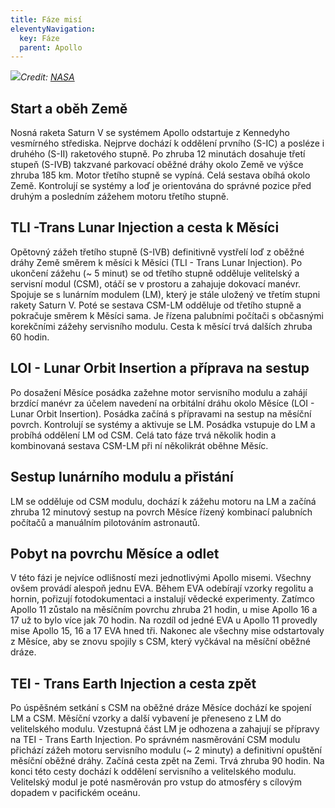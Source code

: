 ```yaml
---
title: Fáze misí
eleventyNavigation:
  key: Fáze
  parent: Apollo
---
```

<a href="/assets/img/apollo/mission-plan/mission_plan.jpg" target="_blank"><img src="/assets/img/apollo/mission-plan/thumbnails/mission_plan.jpg"></a><i>Credit: <a href="https://science.nasa.gov/resource/apollo-mission-flight-plan-1967/">NASA</a></i>

## Start a oběh Země
Nosná raketa Saturn V se systémem Apollo odstartuje z Kennedyho vesmírného střediska. Nejprve dochází k oddělení prvního (S-IC) a posléze i druhého (S-II) raketového stupně. Po zhruba 12 minutách dosahuje třetí stupeň (S-IVB) takzvané parkovací oběžné dráhy okolo Země ve výšce zhruba 185 km. Motor třetího stupně se vypíná. Celá sestava obíhá okolo Země. Kontrolují se systémy a loď je orientována do správné pozice před druhým a posledním zážehem motoru třetího stupně. 

## TLI -Trans Lunar Injection a cesta k Měsíci
Opětovný zážeh třetího stupně (S-IVB) definitivně vystřelí loď z oběžné dráhy Země směrem k měsíci k Měsíci (TLI - Trans Lunar Injection). Po ukončení zážehu (~ 5 minut) se od třetího stupně odděluje velitelský a servisní modul (CSM), otáčí se v prostoru a zahajuje dokovací manévr. Spojuje se s lunárním modulem (LM), který je stále uložený ve třetím stupni rakety Saturn V. Poté se sestava CSM-LM odděluje od třetího stupně a pokračuje směrem k Měsíci sama. Je řízena palubními počítači s občasnými korekčními zážehy servisního modulu. Cesta k měsící trvá dalších zhruba 60 hodin.

## LOI - Lunar Orbit Insertion a příprava na sestup
Po dosažení Měsíce posádka zažehne motor servisního modulu a zahájí brzdící manévr za účelem navedení na orbitální dráhu okolo Měsíce (LOI - Lunar Orbit Insertion). Posádka začíná s přípravami na sestup na měsíční povrch. Kontrolují se systémy a aktivuje se LM. Posádka vstupuje do LM a probíhá oddělení LM od CSM. Celá tato fáze trvá několik hodin a kombinovaná sestava CSM-LM při ní několikrát oběhne Měsíc.

## Sestup lunárního modulu a přistání
LM se odděluje od CSM modulu, dochází k zážehu motoru na LM a začíná zhruba 12 minutový sestup na povrch Měsíce řízený kombinací palubních počítačů a manuálním pilotováním astronautů. 

## Pobyt na povrchu Měsíce a odlet 
V této fázi je nejvíce odlišností mezi jednotlivými Apollo misemi. Všechny ovšem provádí alespoň jednu EVA. Během EVA odebírají vzorky regolitu a hornin, pořizují fotodokumentaci a instalují vědecké experimenty. Zatímco Apollo 11 zůstalo na měsíčním povrchu zhruba 21 hodin, u mise Apollo 16 a 17 už to bylo více jak 70 hodin. Na rozdíl od jedné EVA u Apollo 11 provedly mise Apollo 15, 16 a 17 EVA hned tři. Nakonec ale všechny mise odstartovaly z Měsíce, aby se znovu spojily s CSM, který vyčkával na měsíční oběžné dráze.

## TEI - Trans Earth Injection a cesta zpět
Po úspěšném setkání s CSM na oběžné dráze Měsíce dochází ke spojení LM a CSM. Měsíční vzorky a další vybavení je přeneseno z LM do velitelského modulu. Vzestupná část LM je odhozena a zahajují se přípravy na TEI - Trans Earth Injection. Po správném nasměrování CSM modulu přichází zážeh motoru servisního modulu (~ 2 minuty) a definitivní opuštění měsíční oběžné dráhy. Začíná cesta zpět na Zemi. Trvá zhruba 90 hodin. Na konci této cesty dochází k oddělení servisního a velitelského modulu. Velitelský modul je poté nasměrován pro vstup do atmosféry s cílovým dopadem v pacifickém oceánu.



